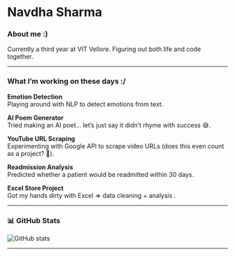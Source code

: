 #  Navdha Sharma


### About me :)

Currently a third year at VIT Vellore. Figuring out both life and code together.

---
###  What I’m working on these days :/

**Emotion Detection**  
Playing around with NLP to detect emotions from text.  

**AI Poem Generator**  
Tried making an AI poet… let’s just say it didn’t rhyme with success 😅.  

**YouTube URL Scraping**  
Experimenting with Google API to scrape video URLs (does this even count as a project? 🤔).  

**Readmission Analysis**  
Predicted whether a patient would be readmitted within 30 days.  

**Excel Store Project**  
Got my hands dirty with Excel => data cleaning + analysis .  

---


### 📊 GitHub Stats
![GitHub stats](https://github-readme-stats.vercel.app/api?username=NavdhaSharma02&show_icons=true&theme=tokyonight)

---




